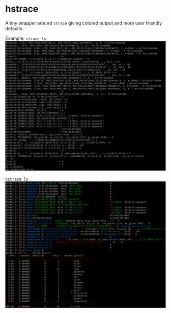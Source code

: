 hstrace
=======

A tiny wrapper around `strace` giving colored output and more user friendly defaults.

Example:
`strace ls`
![strace](strace.png)

`hstrace ls`
![hstrace](hstrace.png)
